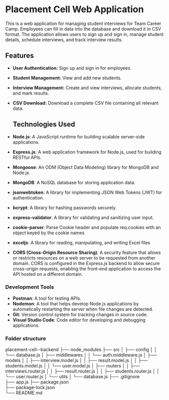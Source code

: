 # Placement Cell Web Application

This is a web application for managing student interviews for Team Career Camp. Employees can fill in data into the database and download it in CSV format. The application allows users to sign up and sign in, manage student details, schedule interviews, and track interview results.

## Features

- **User Authentication:** Sign up and sign in for employees.
- **Student Management:** View and add new students.
- **Interview Management:** Create and view interviews, allocate students, and mark results.
- **CSV Download:** Download a complete CSV file containing all relevant data.

  ## Technologies Used

- **Node.js**: A JavaScript runtime for building scalable server-side applications.
- **Express.js**: A web application framework for Node.js, used for building RESTful APIs.
- **Mongoose**: An ODM (Object Data Modeling) library for MongoDB and Node.js.
- **MongoDB**: A NoSQL database for storing application data.
- **jsonwebtoken**: A library for implementing JSON Web Tokens (JWT) for authentication.
- **bcrypt**: A library for hashing passwords securely.
- **express-validator**: A library for validating and sanitizing user input.
- **cookie-parser**: Parse Cookie header and populate req.cookies with an object keyed by the cookie names
- **exceljs**: A library for reading, manipulating, and writing Excel files
- **CORS (Cross-Origin Resource Sharing)**: A security feature that allows or restricts resources on a web server to be requested from another domain. CORS is configured in the Express.js backend to allow secure cross-origin requests, enabling the front-end application to access the API hosted on a different domain.

### Development Tools

- **Postman**: A tool for testing APIs.
- **Nodemon**: A tool that helps develop Node.js applications by automatically restarting the server when file changes are detected.
- **Git**: Version control system for tracking changes in source code.
- **Visual Studio Code**: Code editor for developing and debugging applications.

### Folder structure

placement-cell--backend
├── node_modules
├── src
│   ├── config
│   │   └── database.js
│   ├── middlewares
│   │   └── auth.middleware.js
│   ├── models
│   │   ├── interview.model.js
│   │   ├── result.model.js
│   │   ├── students.model.js
│   │   └── user.model.js
│   ├── routers
│   │   ├── interviews.router.js
│   │   ├── result.router.js
│   │   ├── students.router.js
│   │   └── user.router.js
│   └── utils
│       └── database.js
├── .gitignore          
├── app.js
├── package.json        
├── package-lock.json   
└── README.md           
